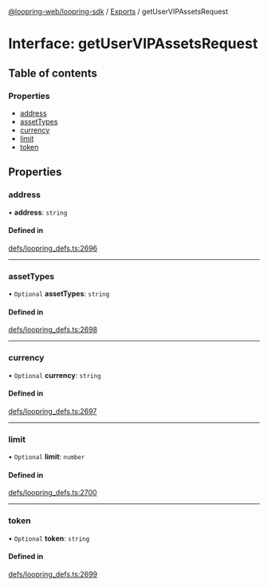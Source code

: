 [@loopring-web/loopring-sdk](../README.md) / [Exports](../modules.md) / getUserVIPAssetsRequest

# Interface: getUserVIPAssetsRequest

## Table of contents

### Properties

- [address](getUserVIPAssetsRequest.md#address)
- [assetTypes](getUserVIPAssetsRequest.md#assettypes)
- [currency](getUserVIPAssetsRequest.md#currency)
- [limit](getUserVIPAssetsRequest.md#limit)
- [token](getUserVIPAssetsRequest.md#token)

## Properties

### address

• **address**: `string`

#### Defined in

[defs/loopring_defs.ts:2696](https://github.com/Loopring/loopring_sdk/blob/6d0be7c/src/defs/loopring_defs.ts#L2696)

___

### assetTypes

• `Optional` **assetTypes**: `string`

#### Defined in

[defs/loopring_defs.ts:2698](https://github.com/Loopring/loopring_sdk/blob/6d0be7c/src/defs/loopring_defs.ts#L2698)

___

### currency

• `Optional` **currency**: `string`

#### Defined in

[defs/loopring_defs.ts:2697](https://github.com/Loopring/loopring_sdk/blob/6d0be7c/src/defs/loopring_defs.ts#L2697)

___

### limit

• `Optional` **limit**: `number`

#### Defined in

[defs/loopring_defs.ts:2700](https://github.com/Loopring/loopring_sdk/blob/6d0be7c/src/defs/loopring_defs.ts#L2700)

___

### token

• `Optional` **token**: `string`

#### Defined in

[defs/loopring_defs.ts:2699](https://github.com/Loopring/loopring_sdk/blob/6d0be7c/src/defs/loopring_defs.ts#L2699)
